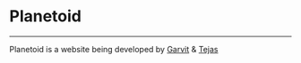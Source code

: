 # Planetoid
---
Planetoid is a website being developed by [Garvit](https://github.com/garvitnegi17) & [Tejas](https://github.com/multiverseweb)
